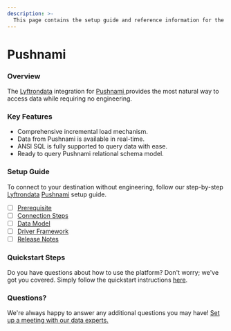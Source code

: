 ```yaml
---
description: >-
  This page contains the setup guide and reference information for the Pushnami source connector.
---
```


# Pushnami

### Overview

The [Lyftrondata](https://www.lyftrondata.com/) integration for [Pushnami](https://www.lyftrondata.com/integration/pushnami/)[ ](https://www.lyftrondata.com/integration/pushnami/)provides the most natural way to access data while requiring no engineering.

### Key Features

* Comprehensive incremental load mechanism.
* Data from Pushnami is available in real-time.&#x20;
* ANSI SQL is fully supported to query data with ease.
* Ready to query Pushnami relational schema model.

### Setup Guide

To connect to your destination without engineering, follow our step-by-step [Lyftrondata](https://www.lyftrondata.com/)  [Pushnami](https://www.lyftrondata.com/integration/pushnami/) setup guide.

* [ ] [Prerequisite](../../marketing-analytics/pushnami/prerequisite.md)
* [ ] [Connection Steps](../../marketing-analytics/pushnami/connection-steps.md)
* [ ] [Data Model](../../marketing-analytics/pushnami/data-model/)
* [ ] [Driver Framework](../../marketing-analytics/pushnami/driver-framework/)
* [ ] [Release Notes](../../marketing-analytics/pushnami/release-notes.md)

### Quickstart Steps

Do you have questions about how to use the platform? Don't worry; we've got you covered. Simply follow the quickstart instructions [here](../../../quickstart-steps.md).

### Questions? <a href="#questions" id="questions"></a>

We're always happy to answer any additional questions you may have! [Set up a meeting with our data experts.](https://www.lyftrondata.com/book-a-meeting/)

